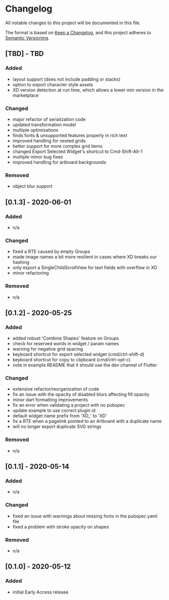 # Changelog
All notable changes to this project will be documented in this file.

The format is based on [Keep a Changelog](https://keepachangelog.com/en/1.0.0/),
and this project adheres to [Semantic Versioning](https://semver.org/spec/v2.0.0.html).

## [TBD] - TBD
### Added
- layout support (does not include padding or stacks)
- option to export character style assets
- XD version detection at run time, which allows a lower min version in the marketplace

### Changed
- major refactor of serialization code
- updated transformation model
- multiple optimizations
- finds fonts & unsupported features properly in rich text
- improved handling for nested grids
- better support for more complex grid items
- changed Export Selected Widget's shortcut to Cmd-Shift-Alt-1
- multiple minor bug fixes
- improved handling for artboard backgrounds

### Removed
- object blur support


## [0.1.3] - 2020-06-01
### Added
- n/a

### Changed
- fixed a RTE caused by empty Groups
- made image names a bit more resilient in cases where XD breaks our hashing
- only export a SingleChildScrollView for text fields with overflow in XD
- minor refactoring

### Removed
- n/a


## [0.1.2] - 2020-05-25
### Added
- added robust 'Combine Shapes' feature on Groups
- check for reserved words in widget / param names
- warning for negative grid spacing
- keyboard shortcut for export selected widget (cmd/ctrl-shift-d)
- keyboard shortcut for copy to clipboard (cmd/ctrl-opt-c)
- note in example README that it should use the dev channel of Flutter

### Changed
- extensive refactor/reorganization of code
- fix an issue with the opacity of disabled blurs affecting fill opacity
- minor dart formatting improvements
- fix an error when validating a project with no pubspec
- update example to use correct plugin id
- default widget name prefix from 'XD_' to 'XD'
- fix a RTE when a pagelink pointed to an Artboard with a duplicate name
- will no longer export duplicate SVG strings

### Removed
- n/a


## [0.1.1] - 2020-05-14
### Added
- n/a

### Changed
- fixed an issue with warnings about missing fonts in the pubspec.yaml file
- fixed a problem with stroke opacity on shapes

### Removed
- n/a


## [0.1.0] - 2020-05-12
### Added
- initial Early Access release